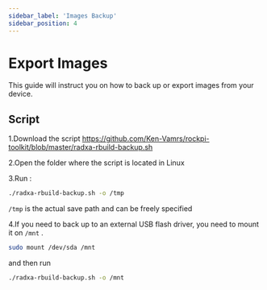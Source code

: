 ```yaml
---
sidebar_label: 'Images Backup'
sidebar_position: 4
---
```


# Export Images

This guide will instruct you on how to back up or export images from your device.

<!--
## rkdeveloptool

rkdeveloptool 的安装请参阅 [rkdeveloptool 安装教程](rk-dev-tool#Linux/MacOS).

rkdeveloptool 提供了一系列的操作命令，其中 rl 命令可进行镜像的导出，具体步骤如下:  

首先，下载 [loader](https://dl.radxa.com/rock5/sw/images/loader/rock-5b/rk3588_spl_loader_v1.08.111.bin)， 通过以下命令烧录：

```bash
	rkdeveloptool db rkxx_loader_vx.xx.bin
```

然后通过以下命令导出镜像:

```bash
ReadLBA: rl  <BeginSec> <SectorLen> <File>
```

其中，<BeginSec\> 设为 0，<SectorLen\> 为扇区总数，通过磁盘总字节数/512 得出，<File\> 为导出文件，包括文件名及路径

-->

## Script

1.Download the script https://github.com/Ken-Vamrs/rockpi-toolkit/blob/master/radxa-rbuild-backup.sh  

2.Open the folder where the script is located in Linux

3.Run :

```bash
./radxa-rbuild-backup.sh -o /tmp
```

`/tmp` is the actual save path and can be freely specified

4.If you need to back up to an external USB flash driver, you need to mount it on `/mnt` . 

```bash
sudo mount /dev/sda /mnt
```

and then run  
```bash
./radxa-rbuild-backup.sh -o /mnt
```


<!-- ## RKDevtool -->


